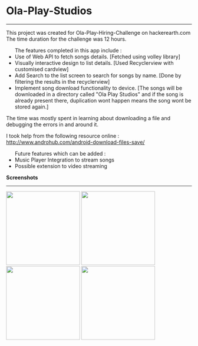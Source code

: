 # Ola-Play-Studios

---

This project was created for Ola-Play-Hiring-Challenge on hackerearth.com <br>
The time duration for the challenge was 12 hours.

<ul>
The features completed in this app include : 
<li>Use of Web API to fetch songs details. [Fetched using volley library]</li>
<li>Visually interactive design to list details. [Used Recyclerview with customised cardview]</li>
<li>Add Search to the list screen to search for songs by name. [Done by filtering the results in the recyclerview]</li>
<li>Implement song download functionality to device. [The songs will be downloaded in a directory called "Ola Play Studios" and if the song is already present there, duplication wont happen means the song wont be stored again.]</li>
</ul>

The time was mostly spent in learning about downloading a file and debugging the errors in and around it.

I took help from the following resource online : 
<a>http://www.androhub.com/android-download-files-save/</a>

<ul>
Future features which can be added :
<li>Music Player Integration to stream songs</li>
<li>Possible extension to video streaming</li>
</ul>

<b>Screenshots</b> 

---

<p float="left">
<img src="https://user-images.githubusercontent.com/16051008/34225284-de79aac4-e5eb-11e7-965b-608bb3d81e02.png" width="200">
<img src="https://user-images.githubusercontent.com/16051008/34225412-682e3852-e5ec-11e7-8db6-c2b92ebe1de6.png" width="200">
<img src="https://user-images.githubusercontent.com/16051008/34225493-b2c789c2-e5ec-11e7-87ef-4a06210bb1ec.png" width="200">
<img src="https://user-images.githubusercontent.com/16051008/34225583-efa7746a-e5ec-11e7-96da-99e52bddc08c.png" width="200">
</p>
